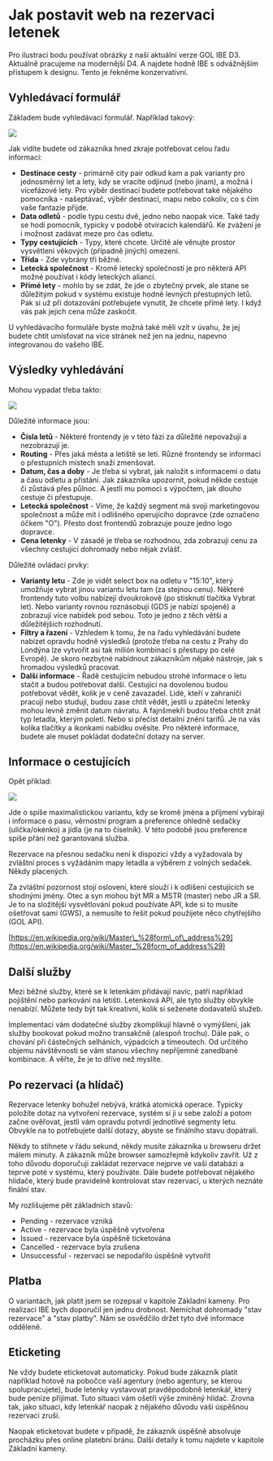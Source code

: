# Jak postavit web na rezervaci letenek

Pro ilustraci bodu používat obrázky z naší aktuální verze GOL IBE D3. Aktuálně pracujeme na modernější D4. A najdete hodně IBE s odvážnějším přístupem k designu. Tento je řekněme konzervativní.

## Vyhledávací formulář

Základem bude vyhledávací formulář. Například takový:

![](/assets/GOL-vyhledávácí-formulář-D3.png)

Jak vidíte budete od zákazníka hned zkraje potřebovat celou řadu informací:

* **Destinace cesty** - primárně city pair odkud kam a pak varianty pro jednosměrný let a lety, kdy se vracíte odjinud \(nebo jinam\), a možná i vícefázové lety. Pro výběr destinací budete potřebovat také nějakého pomocníka - našeptávač, výběr destinací, mapu nebo cokoliv, co s čím vaše fantazie přijde.
* **Data odletů** - podle typu cestu dvě, jedno nebo naopak více. Také tady se hodí pomocník, typicky v podobě otvíracích kalendářů. Ke zvážení je i možnost zadávat meze pro čas odletu.
* **Typy cestujících** - Typy, které chcete. Určitě ale věnujte prostor vysvětlení věkových \(případně jiných\) omezení.
* **Třída** - Zde vybrány tři běžné.
* **Letecká společnost** - Kromě letecký společností je pro některá API možné používat i kódy leteckých aliancí.
* **Přímé lety** - mohlo by se zdát, že jde o zbytečný prvek, ale stane se důležitým pokud v systému existuje hodně levných přestupných letů. Pak si už při dotazování potřebujete vynutit, že chcete přímé lety. I když vás pak jejich cena může zaskočit.

U vyhledávacího formuláře byste možná také měli vzít v úvahu, že jej budete chtít umísťovat na více stránek než jen na jednu, napevno integrovanou do vašeho IBE.

## Výsledky vyhledávání

Mohou vypadat třeba takto:

![](/assets/GOL-výsledky-vyhledávání-D3.png)

Důležité informace jsou:

* **Čísla letů** - Některé frontendy je v této fázi za důležité nepovažují a nezobrazují je.
* **Routing** - Přes jaká města a letiště se letí. Různé frontendy se informaci o přestupních místech snaží zmenšovat.
* **Datum, čas a doby** - Je třeba si vybrat, jak naložit s informacemi o datu a času odletu a přistání. Jak zákazníka upozornit, pokud někde cestuje či zůstává přes půlnoc. A jestli mu pomoci s výpočtem, jak dlouho cestuje či přestupuje.
* **Letecká společnost** - Víme, že každý segment má svoji marketingovou společnost a může mít i odlišného operujícího dopravce \(zde označeno óčkem "O"\). Přesto dost frontendů zobrazuje pouze jedno logo dopravce.
* **Cena letenky** - V zásadě je třeba se rozhodnou, zda zobrazuji cenu za všechny cestující dohromady nebo nějak zvlášť.

Důležité ovládací prvky:

* **Varianty letu** - Zde je vidět select box na odletu v "15:10", který umožňuje vybrat jinou variantu letu tam \(za stejnou cenu\). Některé frontendy tuto volbu nabízejí dvoukrokově \(po stisknutí tlačítka Vybrat let\). Nebo varianty rovnou roznásobují \(GDS je nabízí spojeně\) a zobrazují více nabídek pod sebou. Toto je jedno z těch větší a důležitějších rozhodnutí.
* **Filtry a řazení** - Vzhledem k tomu, že na řadu vyhledávání budete nabízet opravdu hodně výsledků \(protože třeba na cestu z Prahy do Londýna lze vytvořit asi tak milión kombinací s přestupy po celé Evropě\). Je skoro nezbytné nabídnout zákazníkům nějaké nástroje, jak s hromadou výsledků pracovat.
* **Další informace** - Řadě cestujícím nebudou strohé informace o letu stačit a budou potřebovat další. Cestující na dovolenou budou potřebovat vědět, kolik je v ceně zavazadel. Lidé, kteří v zahraničí pracují nebo studují, budou zase chtít vědět, jestli u zpáteční letenky mohou levně změnit datum návratu. A fajnšmekři budou třeba chtít znát typ letadla, kterým poletí. Nebo si přečíst detailní znění tarifů. Je na vás kolika tlačítky a ikonkami nabídku ověsíte. Pro některé informace, budete ale muset pokládat dodateční dotazy na server.

## Informace o cestujících

Opět příklad:

![](/assets/GOL-informace-o-cestujících-D3.png)

Jde o spíše maximalistickou variantu, kdy se kromě jména a příjmení vybírají i informace o pasu, věrnostní program a preference ohledně sedačky \(ulička/okénko\) a jídla \(je na to číselník\). V této podobě jsou preference spíše přání než garantovaná služba.

Rezervace na přesnou sedačku není k dispozici vždy a vyžadovala by zvláštní proces s vyžádáním mapy letadla a výběrem z volných sedaček. Někdy placených.

Za zvláštní pozornost stojí oslovení, které slouží i k odlišení cestujících se shodnými jmény. Otec a syn mohou být MR a MSTR \(master\) nebo JR a SR. Je to na složitější vysvětlování pokud používáte API, kde si to musíte ošetřovat sami \(GWS\), a nemusíte to řešit pokud použijete něco chytřejšího \(GOL API\).

[https://en.wikipedia.org/wiki/Master\_%28form\_of\_address%29](https://en.wikipedia.org/wiki/Master_%28form_of_address%29)

## Další služby

Mezi běžné služby, které se k letenkám přidávají navíc, patří například pojištění nebo parkování na letišti. Letenková API, ale tyto služby obvykle nenabízí. Můžete tedy být tak kreativní, kolik si seženete dodavatelů služeb.

Implementaci vám dodatečné služby zkomplikují hlavně o vymýšlení, jak služby bookovat pokud možno transakčně \(alespoň trochu\). Dále pak, o chování při částečných selháních, výpadcích a timeoutech. Od určitého objemu návštěvnosti se vám stanou všechny nepříjemné zanedbané kombinace. A věřte, že je to dříve než myslíte.

## Po rezervaci \(a hlídač\)

Rezervace letenky bohužel nebývá, krátká atomická operace. Typicky položíte dotaz na vytvoření rezervace, systém si ji u sebe založí a potom začne ověřovat, jestli vám opravdu potvrdí jednotlivé segmenty letu. Obvykle na to potřebujete další dotazy, abyste se finálního stavu dopátrali.

Někdy to stihnete v řádu sekund, někdy musíte zákazníka u browseru držet málem minuty. A zákazník může browser samozřejmě kdykoliv zavřít. Už z toho důvodu doporučuji zakládat rezervace nejprve ve vaší databázi a teprve poté v systému, který používáte. Dále budete potřebovat nějakého hlídače, který bude pravidelně kontrolovat stav rezervací, u kterých neznáte finální stav.

My rozlišujeme pět základních stavů:

* Pending - rezervace vzniká
* Active - rezervace byla úspěšně vytvořena
* Issued - rezervace byla úspěšně ticketována
* Cancelled - rezervace byla zrušena
* Unsuccessful - rezervaci se nepodařilo úspěšně vytvořit

## Platba

O variantách, jak platit jsem se rozepsal v kapitole Základní kameny. Pro realizaci IBE bych doporučil jen jednu drobnost. Nemíchat dohromady "stav rezervace" a "stav platby". Nám se osvědčilo držet tyto dvě informace odděleně.

## Eticketing

Ne vždy budete eticketovat automaticky. Pokud bude zákazník platit například hotově na pobočce vaší agentury \(nebo agentury, se kterou spolupracujete\), bude letenky vystavovat pravděpodobně letenkář, který bude peníze přijímat. Tuto situaci vám ošetří výše zmíněný hlídač. Zrovna tak, jako situaci, kdy letenkář naopak z nějakého důvodu vaši úspěšnou rezervaci zruší.

Naopak eticketovat budete v případě, že zákazník úspěšně absolvuje procházku přes online platební bránu. Další detaily k tomu najdete v kapitole Základní kameny.


